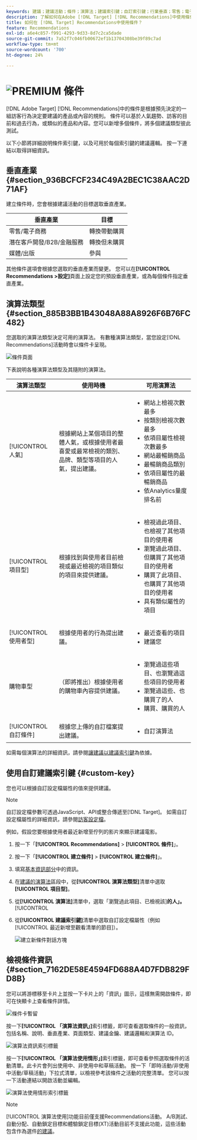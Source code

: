 ```yaml
---
keywords: 建議；建議活動；條件；演算法；建議索引鍵；自訂索引鍵；行業垂直；零售；電子商務；銷售機會產生；b2b；金融服務；媒體；發佈
description: 了解如何在Adobe [!DNL Target] [!DNL Recommendations]中使用條件。
title: 如何在 [!DNL Target] Recommendations中使用條件？
feature: Recommendations
exl-id: a6e4c857-f991-4293-9d33-8d7c2ca5dade
source-git-commit: 7a52f7c046fb00672ef1b13704308be39f89c7ad
workflow-type: tm+mt
source-wordcount: '700'
ht-degree: 24%

---
```


# ![PREMIUM](/help/assets/premium.png) 條件

[!DNL Adobe Target] [!DNL Recommendations]中的條件是根據預先決定的一組訪客行為決定要建議的產品或內容的規則。 條件可以基於人氣趨勢、訪客的目前和過去行為，或類似的產品和內容。您可以新增多個條件，將多個建議類型彼此測試。

以下小節將詳細說明條件索引鍵，以及可用於每個索引鍵的建議邏輯。 按一下連結以取得詳細資訊。

## 垂直產業 {#section_936BCFCF234C49A2BEC1C38AAC2D71AF}

建立條件時，您會根據建議活動的目標選取垂直產業。

| 垂直產業 | 目標 |
|--- |--- |
| 零售/電子商務 | 轉換帶動購買 |
| 潛在客戶開發/B2B/金融服務 | 轉換但未購買 |
| 媒體/出版 | 參與 |

其他條件選項會根據您選取的垂直產業而變更。 您可以在&#x200B;**[!UICONTROL Recommendations >設定]**&#x200B;頁面上設定您的預設垂直產業，或為每個條件指定垂直產業。

## 演算法類型 {#section_885B3BB1B43048A88A8926F6B76FC482}

您選取的演算法類型決定可用的演算法。 有數種演算法類型，當您設定[!DNL Recommendations]活動時會以條件卡呈現。

![條件頁面](assets/criteria-page.png)

下表說明各種演算法類型及其隨附的演算法。

| 演算法類型 | 使用時機 | 可用演算法 |
| --- | --- | --- |
| [!UICONTROL 人氣] | 根據網站上某個項目的整體人氣，或根據使用者最喜愛或最常檢視的類別、品牌、類型等項目的人氣，提出建議。 | <ul><li>網站上檢視次數最多</li><li>按類別檢視次數最多</li><li>依項目屬性檢視次數最多</li><li>網站最暢銷商品</li><li>最暢銷商品類別</li><li>依項目屬性的最暢銷商品</li><li>依Analytics量度排名前</li></ul> |
| [!UICONTROL 項目型] | 根據找到與使用者目前檢視或最近檢視的項目類似的項目來提供建議。 | <ul><li>檢視過此項目、也檢視了其他項目的使用者</li><li>瀏覽過此項目、但購買了其他項目的使用者</li><li>購買了此項目、也購買了其他項目的使用者</li><li>具有類似屬性的項目</li></ul> |
| [!UICONTROL 使用者型] | 根據使用者的行為提出建議。 | <ul><li>最近查看的項目</li><li>建議您</li></ul> |
| 購物車型 | （即將推出）根據使用者的購物車內容提供建議。 | <ul><li>瀏覽過這些項目、也瀏覽過這些項目的使用者</li><li>瀏覽過這些、也購買了的人</li><li>購買、購買的人</li></ul> |
| [!UICONTROL 自訂條件] | 根據您上傳的自訂檔案提出建議。 | <ul><li>自訂演算法</li></ul> |

如需每個演算法的詳細資訊，請參閱[讓建議以建議索引鍵](/help/c-recommendations/c-algorithms/base-the-recommendation-on-a-recommendation-key.md)為依據。

## 使用自訂建議索引鍵 {#custom-key}

您也可以根據自訂設定檔屬性的值來提供建議。

>[!NOTE]
>
>自訂設定檔參數可透過JavaScript、API或整合傳遞至[!DNL Target]。 如需自訂設定檔屬性的詳細資訊，請參閱[訪客設定檔](/help/c-target/c-visitor-profile/visitor-profile.md)。

例如，假設您要根據使用者最近新增至佇列的影片來顯示建議電影。

1. 按一下「**[!UICONTROL Recommendations]** > **[!UICONTROL 條件]**」。

1. 按一下「**[!UICONTROL 建立條件]** > **[!UICONTROL 建立條件]**」。

1. 填寫[基本資訊部分](/help/c-recommendations/c-algorithms/create-new-algorithm.md#info)中的資訊。

1. 在[建議的演算法](/help/c-recommendations/c-algorithms/create-new-algorithm.md#rec-algo)區段中，從&#x200B;**[!UICONTROL 演算法類型]**&#x200B;清單中選取&#x200B;**[!UICONTROL 項目型]**。

1. 從&#x200B;**[!UICONTROL 演算法]**&#x200B;清單中，選取「瀏覽過此項目、已檢視該&#x200B;]**的人」。**[!UICONTROL 

1. 從&#x200B;**[!UICONTROL 建議索引鍵]**&#x200B;清單中選取自訂設定檔屬性（例如[!UICONTROL 最近新增至觀看清單的節目]）。

   ![建立新條件對話方塊](assets/custom-key1.png)

## 檢視條件資訊 {#section_7162DE58E4594FD688A4D7FDB829FD8B}

您可以將游標移至卡片上並按一下卡片上的「資訊」圖示，這樣無需開啟條件，即可在快顯卡上查看條件詳情。

![條件卡暫留](/help/c-recommendations/c-algorithms/assets/criteria_hover.png)

按一下&#x200B;**[!UICONTROL 「演算法資訊」]**&#x200B;索引標籤，即可查看選取條件的一般資訊，包括名稱、說明、垂直產業、頁面類型、建議金鑰、建議邏輯和演算法 ID。

![演算法資訊索引標籤](/help/c-recommendations/c-algorithms/assets/criteria_info.png)

按一下&#x200B;**[!UICONTROL 「演算法使用情形」]**&#x200B;索引標籤，即可查看參照選取條件的活動清單。此卡片會列出使用中、非使用中和草稿活動。 按一下「即時活動/非使用中活動/草稿活動」下拉式清單，以檢視參考該條件之活動的完整清單。 您可以按一下活動連結以開啟活動並編輯。

![演算法使用情形索引標籤](/help/c-recommendations/c-algorithms/assets/criteria_usage.png)

>[!NOTE]
>
>[!UICONTROL 演算法使用]功能目前僅支援Recommendations活動。 A/B測試、自動分配、自動鎖定目標和體驗鎖定目標(XT)活動目前不支援此功能，這些活動包含作為選件[的建議](/help/c-recommendations/recommendations-as-an-offer.md)。
